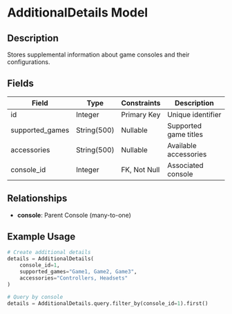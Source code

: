 # AdditionalDetails Model

## Description
Stores supplemental information about game consoles and their configurations.

## Fields

| Field | Type | Constraints | Description |
|-------|------|------------|-------------|  
| id | Integer | Primary Key | Unique identifier |
| supported_games | String(500) | Nullable | Supported game titles |
| accessories | String(500) | Nullable | Available accessories |
| console_id | Integer | FK, Not Null | Associated console |

## Relationships  

- **console**: Parent Console (many-to-one)

## Example Usage
```python
# Create additional details
details = AdditionalDetails(
    console_id=1,
    supported_games="Game1, Game2, Game3",
    accessories="Controllers, Headsets"
)

# Query by console
details = AdditionalDetails.query.filter_by(console_id=1).first()